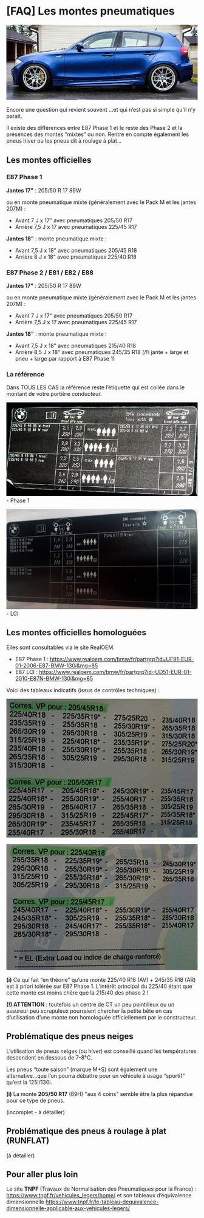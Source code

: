 # [FAQ] Les montes pneumatiques

![banner](../images/pneumatiques/banner_pneus.jpg)

Encore une question qui revient souvent ...et qui n’est pas si simple qu’il n’y parait.

Il existe des différences entre E87 Phase 1 et le reste des Phase 2 et la présences des montes “mixtes” ou non. Rentre en compte également les pneus hiver ou les pneus dit à roulage à plat...

## Les montes officielles

### E87 Phase 1

**Jantes 17"** : 205/50 R 17 89W

ou en monte pneumatique mixte (généralement avec le Pack M et les jantes 207M) :

- Avant 7 J x 17" avec pneumatiques 205/50 R17
- Arrière 7,5 J x 17 avec pneumatiques 225/45 R17

**Jantes 18"** : monte pneumatique mixte :

- Avant 7,5 J x 18" avec pneumatiques 205/45 R18
- Arrière 8 J x 18" avec pneumatiques 225/40 R18

### E87 Phase 2 / E81 / E82 / E88

**Jantes 17"** : 205/50 R 17 89W

ou en monte pneumatique mixte (généralement avec le Pack M et les jantes 207M) :

- Avant 7 J x 17" avec pneumatiques 205/50 R17
- Arrière 7,5 J x 17 avec pneumatiques 225/45 R17

**Jantes 18"** : monte pneumatique mixte :

- Avant 7,5 J x 18" avec pneumatiques 215/40 R18
- Arrière 8,5 J x 18" avec pneumatiques 245/35 R18 (/!\ jante + large et pneu + large par rapport à E87 Phase 1)

### La référence

Dans TOUS LES CAS la référence reste l’étiquette qui est collée dans le montant de votre portière conducteur.

![etiquette ph 1](../images/pneumatiques/etiquette_pneus.jpg) - Phase 1

![etiquette ph 2](../images/pneumatiques/etiquette_pneus_lci.jpg) - LCI

## Les montes officielles homologuées

Elles sont consultables via le site RealOEM.

- E87 Phase 1 : <https://www.realoem.com/bmw/fr/partgrp?id=UF91-EUR-01-2006-E87-BMW-130i&mg=85>
- E87 LCI : <https://www.realoem.com/bmw/fr/partgrp?id=UD51-EUR-01-2010-E87N-BMW-130i&mg=85>

Voici des tableaux indicatifs (issus de contrôles techniques) :

![ct pneus 1](../images/pneumatiques/ct_pneus_01.jpg)

![ct pneus 2](../images/pneumatiques/ct_pneus_02.jpg)

**(i)** Ce qui fait “en théorie” qu’une monte 225/40 R18 (AV) + 245/35 R18 (AR) est à priori tolérée sur E87 Phase 1. L’intérêt principal du 225/40 étant que cette monte est moins chère que la 215/40 des phase 2 !

**(!) ATTENTION** : toutefois un centre de CT un peu pointilleux ou un assureur peu scrupuleux pourraient chercher la petite bête en cas d’utilisation d’une monte non homologuée officiellement par le constructeur.

## Problématique des pneus neiges

L’utilisation de pneus neiges (ou hiver) est conseillé quand les températures descendent en dessous de 7-8°C.

Les pneus “toute saison” (marque M+S) sont également une alternative...que l’on pourra débattre pour un véhicule à usage “sportif” qu’est la 125i/130i.

**(i)** La monte **205/50 R17** (89H) "aux 4 coins" semble être la plus répandue pour ce type de pneus.

(incomplet - à détailler)

## Problématique des pneus à roulage à plat (RUNFLAT)

(à détailler)

## Pour aller plus loin

Le site **TNPF** (Travaux de Normalisation des Pneumatiques pour la France) : <https://www.tnpf.fr/vehicules_legers/home/> et son tableaux d’équivalence dimensionnelle <https://www.tnpf.fr/le-tableau-dequivalence-dimensionnelle-applicable-aux-vehicules-legers/>
